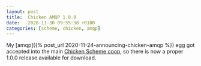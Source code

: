 ```yaml
---
layout: post
title:  Chicken AMQP 1.0.0
date:   2020-11-30 09:55:38 +0100
categories: [scheme, chicken, amqp]
---
```


My [amqp]({% post_url 2020-11-24-announcing-chicken-amqp %}) egg got
accepted into the main [Chicken Scheme
coop](http://eggs.call-cc.org/5/#net), so there is now a proper 1.0.0
release available for download.
